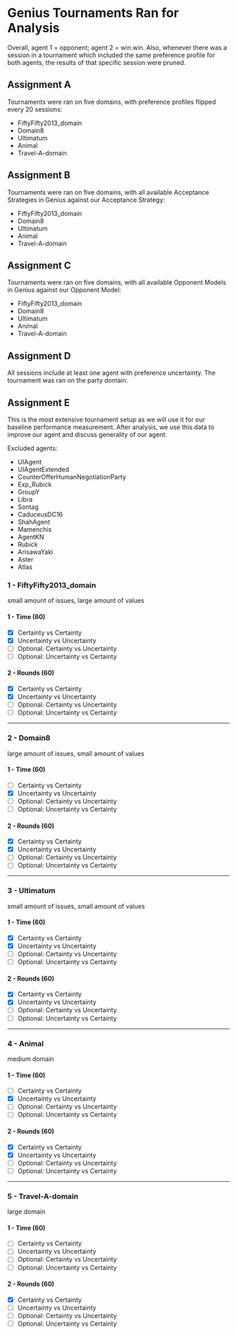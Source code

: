 # Genius Tournaments Ran for Analysis
Overall, agent 1 = opponent; agent 2 = win.win.
Also, whenever there was a session in a tournament which included the same preference profile for both agents, the results of that specific session were pruned.

## Assignment A
Tournaments were ran on five domains, with preference profiles flipped every 20 sessions:
- FiftyFifty2013_domain
- Domain8
- Ultimatum
- Animal
- Travel-A-domain

## Assignment B
Tournaments were ran on five domains, with all available Acceptance Strategies in Genius against our Acceptance Strategy:
- FiftyFifty2013_domain
- Domain8
- Ultimatum
- Animal
- Travel-A-domain

## Assignment C
Tournaments were ran on five domains, with all available Opponent Models in Genius against our Opponent Model:
- FiftyFifty2013_domain
- Domain8
- Ultimatum
- Animal
- Travel-A-domain

## Assignment D
All sessions include at least one agent with preference uncertainty. The tournament was ran on the party domain.

## Assignment E
This is the most extensive tournament setup as we will use it for our baseline performance measurement.
After analysis, we use this data to improve our agent and discuss generality of our agent.

Excluded agents:
- UIAgent
- UIAgentExtended
- CounterOfferHumanNegotiationParty
- Exp_Rubick
- GroupY
- Libra
- Sontag
- CaduceusDC16
- ShahAgent
- Mamenchis
- AgentKN
- Rubick
- ArisawaYaki
- Aster
- Atlas

### 1 - FiftyFifty2013_domain
small amount of issues, large amount of values

#### 1 - Time (60)
- [x] Certainty vs Certainty
- [x] Uncertainty vs Uncertainty
- [ ] Optional: Certainty vs Uncertainty
- [ ] Optional: Uncertainty vs Certainty

#### 2 - Rounds (60)
- [x] Certainty vs Certainty
- [x] Uncertainty vs Uncertainty
- [ ] Optional: Certainty vs Uncertainty
- [ ] Optional: Uncertainty vs Certainty

-----

### 2 - Domain8
large amount of issues, small amount of values

#### 1 - Time (60)
- [ ] Certainty vs Certainty
- [x] Uncertainty vs Uncertainty
- [ ] Optional: Certainty vs Uncertainty
- [ ] Optional: Uncertainty vs Certainty

#### 2 - Rounds (60)
- [x] Certainty vs Certainty
- [x] Uncertainty vs Uncertainty
- [ ] Optional: Certainty vs Uncertainty
- [ ] Optional: Uncertainty vs Certainty

-----

### 3 - Ultimatum
small amount of issues, small amount of values

#### 1 - Time (60)
- [x] Certainty vs Certainty
- [x] Uncertainty vs Uncertainty
- [ ] Optional: Certainty vs Uncertainty
- [ ] Optional: Uncertainty vs Certainty

#### 2 - Rounds (60)
- [x] Certainty vs Certainty
- [x] Uncertainty vs Uncertainty
- [ ] Optional: Certainty vs Uncertainty
- [ ] Optional: Uncertainty vs Certainty

-----

### 4 - Animal
medium domain

#### 1 - Time (60)
- [ ] Certainty vs Certainty
- [x] Uncertainty vs Uncertainty
- [ ] Optional: Certainty vs Uncertainty
- [ ] Optional: Uncertainty vs Certainty

#### 2 - Rounds (60)
- [x] Certainty vs Certainty
- [x] Uncertainty vs Uncertainty
- [ ] Optional: Certainty vs Uncertainty
- [ ] Optional: Uncertainty vs Certainty

-----

### 5 - Travel-A-domain
large domain

#### 1 - Time (60)
- [ ] Certainty vs Certainty
- [ ] Uncertainty vs Uncertainty
- [ ] Optional: Certainty vs Uncertainty
- [ ] Optional: Uncertainty vs Certainty

#### 2 - Rounds (60)
- [x] Certainty vs Certainty
- [ ] Uncertainty vs Uncertainty
- [ ] Optional: Certainty vs Uncertainty
- [ ] Optional: Uncertainty vs Certainty
